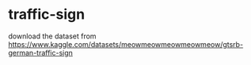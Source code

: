 # traffic-sign

download the dataset from
https://www.kaggle.com/datasets/meowmeowmeowmeowmeow/gtsrb-german-traffic-sign
